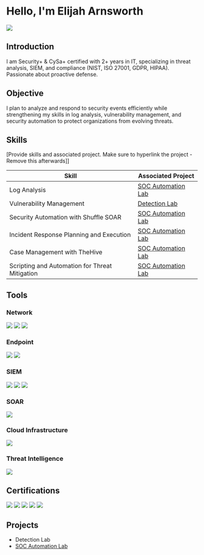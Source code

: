 # Hello, I'm Elijah Arnsworth
<a href="https://linkedin.com/in/elijah-arnsworth/"><img src="https://img.shields.io/badge/-LinkedIn-0072b1?&style=for-the-badge&logo=linkedin&logoColor=white" /></a>

## Introduction
I am Security+ & CySa+ certified with 2+ years in IT, specializing in threat analysis, SIEM, and compliance (NIST, ISO 27001, GDPR, HIPAA). Passionate about proactive defense.

## Objective
I plan to analyze and respond to security events efficiently while strengthening my skills in log analysis, vulnerability management, and security automation to protect organizations from evolving threats.

## Skills
[Provide skills and associated project. Make sure to hyperlink the project - Remove this afterwards]]

| Skill                                         | Associated Project         |
|-----------------------------------------------|----------------------------|
| Log Analysis                                  | <a href="https://github.com/eliarns/SOC-Automation-Lab/tree/main">SOC Automation Lab</a>|
| Vulnerability Management                      | <a href="https://google.com">Detection Lab</a>|
| Security Automation with Shuffle SOAR         | <a href="https://github.com/eliarns/SOC-Automation-Lab/tree/main">SOC Automation Lab</a>|
| Incident Response Planning and Execution      | <a href="https://github.com/eliarns/SOC-Automation-Lab/tree/main">SOC Automation Lab</a>|
| Case Management with TheHive                  | <a href="https://github.com/eliarns/SOC-Automation-Lab/tree/main">SOC Automation Lab</a>|
| Scripting and Automation for Threat Mitigation | <a href="https://github.com/eliarns/SOC-Automation-Lab/tree/main">SOC Automation Lab</a>|

## Tools
### Network
<div>
    <img src="https://img.shields.io/badge/-Wireshark-1679A7?&style=for-the-badge&logo=Wireshark&logoColor=white" />
    <img src="https://img.shields.io/badge/-Suricata-EF3B2D?&style=for-the-badge&logo=Suricata&logoColor=white" />
    <img src="https://img.shields.io/badge/-Zeek-777BB4?&style=for-the-badge&logo=Zeek&logoColor=white" />
</div>

### Endpoint
<div>
    <img src="https://img.shields.io/badge/-Microsoft_Defender_for_Endpoint-00A4EF?&style=for-the-badge&logo=Microsoft&logoColor=white" />
    <img src="https://img.shields.io/badge/-Velociraptor-4B275F?&style=for-the-badge&logo=Velociraptor&logoColor=white" />
</div>

### SIEM
<div>
    <img src="https://img.shields.io/badge/Wazuh-blue?style=for-the-badge&logo=Wazuh&logoColor=white" />
    <img src="https://img.shields.io/badge/-Splunk-000000?&style=for-the-badge&logo=Splunk&logoColor=white" />
    <img src="https://img.shields.io/badge/Microsoft%20Sentinel-blue?style=for-the-badge&logo=Microsoft&logoColor=white" />
</div>

### SOAR
<div>
    <img src="https://img.shields.io/badge/TheHive-yellow?style=for-the-badge&logo=TheHive&logoColor=black" />

### Cloud Infrastructure
<div>
    <img src="https://img.shields.io/badge/DigitalOcean-blue?style=for-the-badge&logo=DigitalOcean&logoColor=white" />

### Threat Intelligence
<div>
    <img src="https://img.shields.io/badge/VirusTotal-blue?style=for-the-badge&logo=VirusTotal&logoColor=white" />

## Certifications
<div>
<img src="https://img.shields.io/badge/-Security%2B-FF0000?&style=for-the-badge&logo=CompTIA&logoColor=white" />
<img src="https://img.shields.io/badge/UT%20Austin-Cybersecurity%20Certified-orange?style=for-the-badge&logo=University-of-Texas&logoColor=white" />
<img src="https://img.shields.io/badge/Google-Cybersecurity%20Certified-blue?style=for-the-badge&logo=Google&logoColor=white" />
<img src="https://img.shields.io/badge/Google-IT%20Certified-blue?style=for-the-badge&logo=Google&logoColor=white" />
<img src="https://img.shields.io/badge/CompTIA-CySa%2B%20Certified-red?style=for-the-badge&logo=CompTIA&logoColor=white" />
</div>

## Projects
- Detection Lab
- <a href="https://github.com/eliarns/SOC-Automation-Lab/tree/main">SOC Automation Lab</a>
